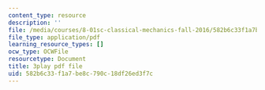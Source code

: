 ```yaml
---
content_type: resource
description: ''
file: /media/courses/8-01sc-classical-mechanics-fall-2016/582b6c33f1a7be8c790c18df26ed3f7c_ByTlCmDoEnk.pdf
file_type: application/pdf
learning_resource_types: []
ocw_type: OCWFile
resourcetype: Document
title: 3play pdf file
uid: 582b6c33-f1a7-be8c-790c-18df26ed3f7c
---
```


